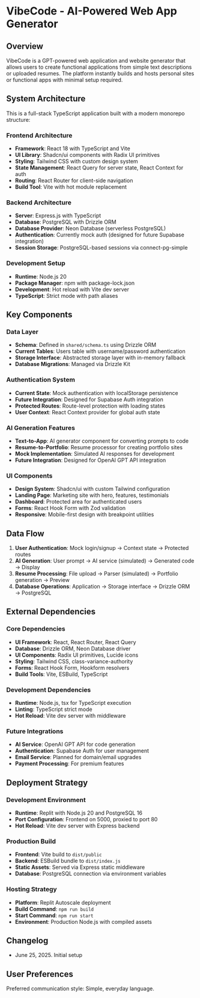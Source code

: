 # VibeCode - AI-Powered Web App Generator

## Overview

VibeCode is a GPT-powered web application and website generator that allows users to create functional applications from simple text descriptions or uploaded resumes. The platform instantly builds and hosts personal sites or functional apps with minimal setup required.

## System Architecture

This is a full-stack TypeScript application built with a modern monorepo structure:

### Frontend Architecture

- **Framework**: React 18 with TypeScript and Vite
- **UI Library**: Shadcn/ui components with Radix UI primitives
- **Styling**: Tailwind CSS with custom design system
- **State Management**: React Query for server state, React Context for auth
- **Routing**: React Router for client-side navigation
- **Build Tool**: Vite with hot module replacement

### Backend Architecture

- **Server**: Express.js with TypeScript
- **Database**: PostgreSQL with Drizzle ORM
- **Database Provider**: Neon Database (serverless PostgreSQL)
- **Authentication**: Currently mock auth (designed for future Supabase integration)
- **Session Storage**: PostgreSQL-based sessions via connect-pg-simple

### Development Setup

- **Runtime**: Node.js 20
- **Package Manager**: npm with package-lock.json
- **Development**: Hot reload with Vite dev server
- **TypeScript**: Strict mode with path aliases

## Key Components

### Data Layer

- **Schema**: Defined in `shared/schema.ts` using Drizzle ORM
- **Current Tables**: Users table with username/password authentication
- **Storage Interface**: Abstracted storage layer with in-memory fallback
- **Database Migrations**: Managed via Drizzle Kit

### Authentication System

- **Current State**: Mock authentication with localStorage persistence
- **Future Integration**: Designed for Supabase Auth integration
- **Protected Routes**: Route-level protection with loading states
- **User Context**: React Context provider for global auth state

### AI Generation Features

- **Text-to-App**: AI generator component for converting prompts to code
- **Resume-to-Portfolio**: Resume processor for creating portfolio sites
- **Mock Implementation**: Simulated AI responses for development
- **Future Integration**: Designed for OpenAI GPT API integration

### UI Components

- **Design System**: Shadcn/ui with custom Tailwind configuration
- **Landing Page**: Marketing site with hero, features, testimonials
- **Dashboard**: Protected area for authenticated users
- **Forms**: React Hook Form with Zod validation
- **Responsive**: Mobile-first design with breakpoint utilities

## Data Flow

1. **User Authentication**: Mock login/signup → Context state → Protected routes
2. **AI Generation**: User prompt → AI service (simulated) → Generated code → Display
3. **Resume Processing**: File upload → Parser (simulated) → Portfolio generation → Preview
4. **Database Operations**: Application → Storage interface → Drizzle ORM → PostgreSQL

## External Dependencies

### Core Dependencies

- **UI Framework**: React, React Router, React Query
- **Database**: Drizzle ORM, Neon Database driver
- **UI Components**: Radix UI primitives, Lucide icons
- **Styling**: Tailwind CSS, class-variance-authority
- **Forms**: React Hook Form, Hookform resolvers
- **Build Tools**: Vite, ESBuild, TypeScript

### Development Dependencies

- **Runtime**: Node.js, tsx for TypeScript execution
- **Linting**: TypeScript strict mode
- **Hot Reload**: Vite dev server with middleware

### Future Integrations

- **AI Service**: OpenAI GPT API for code generation
- **Authentication**: Supabase Auth for user management
- **Email Service**: Planned for domain/email upgrades
- **Payment Processing**: For premium features

## Deployment Strategy

### Development Environment

- **Runtime**: Replit with Node.js 20 and PostgreSQL 16
- **Port Configuration**: Frontend on 5000, proxied to port 80
- **Hot Reload**: Vite dev server with Express backend

### Production Build

- **Frontend**: Vite build to `dist/public`
- **Backend**: ESBuild bundle to `dist/index.js`
- **Static Assets**: Served via Express static middleware
- **Database**: PostgreSQL connection via environment variables

### Hosting Strategy

- **Platform**: Replit Autoscale deployment
- **Build Command**: `npm run build`
- **Start Command**: `npm run start`
- **Environment**: Production Node.js with compiled assets

## Changelog

- June 25, 2025. Initial setup

## User Preferences

Preferred communication style: Simple, everyday language.

